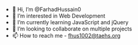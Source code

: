 - 👋 Hi, I’m @FarhadHussain0
- 👀 I’m interested in Web Development
- 🌱 I’m currently learning JavaScript and jQuery
- 💞️ I’m looking to collaborate on multiple projects 
- 📫 How to reach me - fhus1002@taehs.org

<!---
FarhadHussain0/FarhadHussain0 is a ✨ special ✨ repository because its `README.md` (this file) appears on your GitHub profile.
You can click the Preview link to take a look at your changes.
--->

